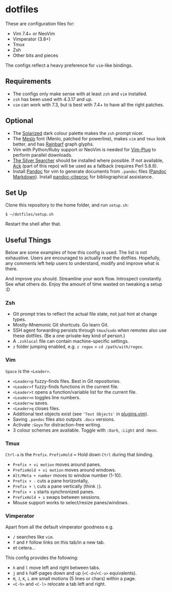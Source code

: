 # dotfiles

These are configuration files for:

- Vim 7.4+ or NeoVim
- Vimperator (3.8+)
- Tmux
- Zsh
- Other bits and pieces

The configs reflect a heavy preference for `vim`-like bindings.

## Requirements

- The configs only make sense with at least `zsh` and `vim` installed.
- `zsh` has been used with 4.3.17 and up.
- `vim` can work with 7.3, but is best with 7.4+ to have all the right patches.

## Optional

- The [Solarized][] dark colour palette makes the `zsh` prompt nicer.
- The [Meslo][] font (Menlo, patched for powerline), makes `vim` and `tmux` look
  better, and has [Rainbarf][] graph glyphs.
- Vim with Python/Ruby support or NeoVim is needed for [Vim-Plug][] to perform
  parallel downloads.
- [The Silver Searcher][] should be installed where possible. If not available,
  [Ack][] (part of this repo) will be used as a fallback (requires Perl 5.8.8).
- Install [Pandoc][] for vim to generate documents from `.pandoc` files ([Pandoc
  Markdown][]). Install [pandoc-citeproc][] for bibliographical assistance.

[Solarized]: http://ethanschoonover.com/solarized
[Meslo]: https://github.com/Lokaltog/powerline-fonts
[Rainbarf]: https://github.com/creaktive/rainbarf
[Vim-Plug]: https://github.com/junegunn/vim-plug
[The Silver Searcher]: https://github.com/ggreer/the_silver_searcher
[Ack]: http://beyondgrep.com/
[Pandoc]: http://pandoc.org/
[Pandoc Markdown]: http://pandoc.org/README.html#pandocs-markdown
[pandoc-citeproc]: https://github.com/jgm/pandoc-citeproc

## Set Up

Clone this repository to the home folder, and run `setup.sh`:

    $ ~/dotfiles/setup.sh

Restart the shell after that.

## Useful Things

Below are some examples of how this config is used. The list is not exhaustive.
Users are encouraged to actually read the dotfiles. Hopefully, any comments left
help users to understand, modify and improve what is there.

And improve you should. Streamline your work flow. Introspect constantly. See
what others do. Enjoy the amount of time wasted on tweaking a setup :D

### Zsh

- Git prompt tries to reflect the actual file state, not just hint at change
  types.
- Mostly-Mnemonic Git shortcuts. Go learn Git.
- SSH agent forwarding persists through `tmux`/`sudo` when remotes also
  use these dotfiles. (Be a one-private-key kind of person.)
- A `.zshlocal` file can contain machine-specific settings.
- `z` folder jumping enabled, e.g. `z regex` = `cd /path/with/regex`.

### Vim

`Space` is the `<Leader>`.

- `<Leader>p` fuzzy-finds files. Best in Git repositories.
- `<Leader>f` fuzzy-finds functions in the current file.
- `<Leader>t` opens a function/variable list for the current file.
- `<Leader>n` toggles line numbers.
- `<Leader>w` saves.
- `<Leader>q` closes files.
- Additional text objects exist (see `'Text Objects'` in [plugins.vim][]).
- Saving `.pandoc` files also outputs `.docx` versions.
- Activate `:Goyo` for distraction-free writing.
- 3 colour schemes are available. Toggle with `:Dark`, `:Light` and `:Neon`.

[plugins.vim]: vim/plugins.vim

### Tmux

`Ctrl-a` is the `Prefix`. `PrefixHold` = Hold down `Ctrl` during that binding.

- `Prefix + vi motion` moves around panes.
- `PrefixHold + vi motion` moves around windows.
- `Alt/Meta + number` moves to window number (1-10).
- `Prefix + -` cuts a pane horizontally,
- `Prefix + \` cuts a pane vertically (think `|`).
- `Prefix + s` starts synchronized panes.
- `PrefixHold + s` swaps between sessions.
- Mouse support works to select/resize panes/windows.

### Vimperator

Apart from all the default vimperator goodness e.g.
- `/` searches like `vim`.
- `f` and `F` follow links on this tab/in a new tab.
- et cetera...

This config provides the following:
- `h` and `l` move left and right between tabs.
- `j` and `k` half-pages down and up (`<C-d>`/`<C-u>` equivalents).
- `H`, `J`, `K`, `L` are small motions (5 lines or chars) within a page.
- `<C-h>` and `<C-l>` relocate a tab left and right.
